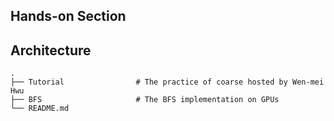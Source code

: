 ## Hands-on Section



## Architecture

    .
    ├── Tutorial                # The practice of coarse hosted by Wen-mei Hwu
    ├── BFS                     # The BFS implementation on GPUs
    └── README.md